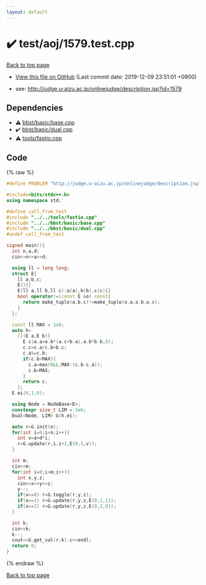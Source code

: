 ```yaml
---
layout: default
---
```


<!-- mathjax config similar to math.stackexchange -->
<script type="text/javascript" async
  src="https://cdnjs.cloudflare.com/ajax/libs/mathjax/2.7.5/MathJax.js?config=TeX-MML-AM_CHTML">
</script>
<script type="text/x-mathjax-config">
  MathJax.Hub.Config({
    TeX: { equationNumbers: { autoNumber: "AMS" }},
    tex2jax: {
      inlineMath: [ ['$','$'] ],
      processEscapes: true
    },
    "HTML-CSS": { matchFontHeight: false },
    displayAlign: "left",
    displayIndent: "2em"
  });
</script>

<script type="text/javascript" src="https://cdnjs.cloudflare.com/ajax/libs/jquery/3.4.1/jquery.min.js"></script>
<script src="https://cdn.jsdelivr.net/npm/jquery-balloon-js@1.1.2/jquery.balloon.min.js" integrity="sha256-ZEYs9VrgAeNuPvs15E39OsyOJaIkXEEt10fzxJ20+2I=" crossorigin="anonymous"></script>
<script type="text/javascript" src="../../../assets/js/copy-button.js"></script>
<link rel="stylesheet" href="../../../assets/css/copy-button.css" />


# :heavy_check_mark: test/aoj/1579.test.cpp
<a href="../../../index.html">Back to top page</a>

* <a href="{{ site.github.repository_url }}/blob/master/test/aoj/1579.test.cpp">View this file on GitHub</a> (Last commit date: 2019-12-09 23:51:01 +0900)


* see: <a href="http://judge.u-aizu.ac.jp/onlinejudge/description.jsp?id=1579">http://judge.u-aizu.ac.jp/onlinejudge/description.jsp?id=1579</a>


## Dependencies
* :warning: <a href="../../../library/bbst/basic/base.cpp.html">bbst/basic/base.cpp</a>
* :heavy_check_mark: <a href="../../../library/bbst/basic/dual.cpp.html">bbst/basic/dual.cpp</a>
* :warning: <a href="../../../library/tools/fastio.cpp.html">tools/fastio.cpp</a>


## Code
{% raw %}
```cpp
#define PROBLEM "http://judge.u-aizu.ac.jp/onlinejudge/description.jsp?id=1579"

#include<bits/stdc++.h>
using namespace std;

#define call_from_test
#include "../../tools/fastio.cpp"
#include "../../bbst/basic/base.cpp"
#include "../../bbst/basic/dual.cpp"
#undef call_from_test

signed main(){
  int n,a,d;
  cin>>n>>a>>d;

  using ll = long long;
  struct E{
    ll a,b,c;
    E(){}
    E(ll a,ll b,ll c):a(a),b(b),c(c){}
    bool operator!=(const E &o) const{
      return make_tuple(a,b,c)!=make_tuple(o.a,o.b,o.c);
    }
  };

  const ll MAX = 1e9;
  auto h=
    [](E a,E b){
      E c(a.a+a.b*(a.c+b.a),a.b*b.b,0);
      c.c=c.a/c.b+b.c;
      c.a%=c.b;
      if(c.b>MAX){
        c.a=max(0LL,MAX-(c.b-c.a));
        c.b=MAX;
      }
      return c;
    };
  E ei(0,1,0);

  using Node = NodeBase<E>;
  constexpr size_t LIM = 1e6;
  Dual<Node, LIM> G(h,ei);

  auto r=G.init(n);
  for(int i=0;i<n;i++){
    int v=a+d*i;
    r=G.update(r,i,i+1,E(0,1,v));
  }

  int m;
  cin>>m;
  for(int i=0;i<m;i++){
    int x,y,z;
    cin>>x>>y>>z;
    y--;
    if(x==0) r=G.toggle(r,y,z);
    if(x==1) r=G.update(r,y,z,E(0,1,1));
    if(x==2) r=G.update(r,y,z,E(0,2,0));
  }

  int k;
  cin>>k;
  k--;
  cout<<G.get_val(r,k).c<<endl;
  return 0;
}

```
{% endraw %}

<a href="../../../index.html">Back to top page</a>


